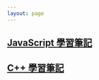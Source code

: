```yaml
---
layout: page
---
```


## [JavaScript 學習筆記](https://app.gitbook.com/o/5AQsPM2Gire1OdHFseSp/s/0ymu3QMxcg0H9iscXFmM/di-ling-zhang/shen-me-shi-javascript)

## [C++ 學習筆記](https://app.gitbook.com/o/5AQsPM2Gire1OdHFseSp/s/hU6o4rp6EhnOz1EPXGCg/di-yi-zhang-wu-jian-dao-xiang/page-2)